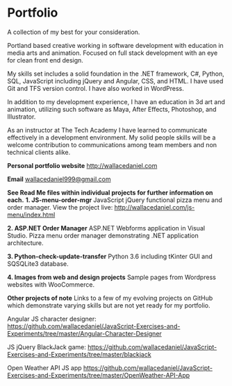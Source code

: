 # Portfolio
A collection of my best for your consideration.

Portland based creative working in software development with education in media arts and animation. Focused on full stack development with an eye for clean front end design.

My skills set includes a solid foundation in the .NET framework, C#, Python, SQL, JavaScript including jQuery and Angular, CSS, and HTML. I have used Git and TFS version control. I have also worked in WordPress.

In addition to my development experience, I have an education in 3d art and animation, utilizing such software as Maya, After Effects, Photoshop, and Illustrator. 

As an instructor at The Tech Academy I have learned to communicate effectively in a development environment. My solid people skills will be a welcome contribution to communications among team members and non technical clients alike.

**Personal portfolio website**
http://wallacedaniel.com

**Email**
wallacedaniel999@gmail.com

**See Read Me files within individual projects for further information on each.**
**1. JS-menu-order-mgr**
JavaScript jQuery functional pizza menu and order manager.
View the project live:
http://wallacedaniel.com/js-menu/index.html 

**2. ASP.NET Order Manager**
ASP.NET Webforms application in Visual Studio. Pizza menu order manager demonstrating .NET application architecture.

**3. Python-check-update-transfer**
Python 3.6 including tKinter GUI and SQSQLite3 database.

**4. Images from web and design projects**
Sample pages from Wordpress websites with WooCommerce.

**Other projects of note**
Links to a few of my evolving projects on GitHub which demonstrate varying skills but are not yet ready for my portfolio.

Angular JS character designer:
https://github.com/wallacedaniel/JavaScript-Exercises-and-Experiments/tree/master/Angular-Character-Designer

JS jQuery BlackJack game:
https://github.com/wallacedaniel/JavaScript-Exercises-and-Experiments/tree/master/blackjack

Open Weather API JS app
https://github.com/wallacedaniel/JavaScript-Exercises-and-Experiments/tree/master/OpenWeather-API-App
